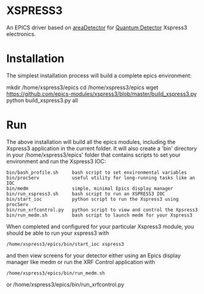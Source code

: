 # XSPRESS3
An EPICS driver based on [areaDetector](https://github.com/areaDetector) for [Quantum Detector](http://www.quantumdetectors.com) Xspress3 electronics.


# Installation

The simplest installation process will build a complete epics environment:

   mkdir /home/xspress3/epics
   cd    /home/xspress3/epics
   wget  https://github.com/epics-modules/xspress3/blob/master/build_xspress3.py
   python build_xspress3.py all


# Run

The above installation will build all the epics modules, including the
Xspress3 application in the current folder. It will also create a
'bin' directory in your /home/xspress3/epics' folder that contains
scripts to set your environment and run the Xspress3 IOC:

    bin/bash_profile.sh     bash script to set environmental variables
    bin/procServ            useful utility for long-running tasks like an IOC
    bin/medm                simple, minimal Epics display manager
    bin/run_xspress3.sh     bash script to run an XSPRESS3 IOC 
    bin/start_ioc           python script to run the Xspress3 using procServ
    bin/run_xrfcontrol.py   python script to view and control the Xpsress3
    bin/run_medm.sh         bash script to launch medm for your Xspress3 


When completed and configured for your particular Xspress3 module, you
should be able to run your xspress3 with 

    /home/xspress3/epics/bin/start_ioc xspress3

and then view screens for your detector either using an Epics display
manager like medm or run the XRF Control application with

    /home/xspress3/epics/bin/run_medm.sh

or
    /home/xspress3/epics/bin/run_xrfcontrol.py



